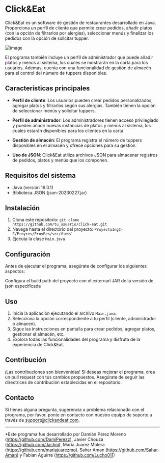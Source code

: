 # Click&Eat

Click&Eat es un software de gestión de restaurantes desarrollado en Java. Proporciona un perfil de cliente que permite crear pedidos, añadir platos (con la opción de filtrarlos por alergias), seleccionar menús y finalizar los pedidos con la opción de solicitar tupper.

![image](https://github.com/DamiPerezz/ProyectoIngC-E/assets/119320839/0d9613b0-27c8-4e6c-91c4-521a53da0220)


El programa también incluye un perfil de administrador que puede añadir platos y menús al sistema, los cuales se mostrarán en la carta para los usuarios. Además, cuenta con una funcionalidad de gestión de almacén para el control del número de tuppers disponibles.

## Características principales

- **Perfil de cliente**: Los usuarios pueden crear pedidos personalizados, agregar platos y filtrarlos según sus alergias. También tienen la opción de seleccionar menús y solicitar tuppers.

- **Perfil de administrador**: Los administradores tienen acceso privilegiado y pueden añadir nuevas instancias de platos y menús al sistema, los cuales estarán disponibles para los clientes en la carta.

- **Gestión de almacén**: El programa registra el número de tuppers disponibles en el almacén y ofrece opciones para su gestión.

- **Uso de JSON**: Click&Eat utiliza archivos JSON para almacenar registros de pedidos, platos y menús que los componen.

## Requisitos del sistema

- Java (versión 19.0.1)
- Biblioteca JSON (json-20230227.jar)

## Instalación

1. Clona este repositorio: `git clone https://github.com/tu_usuario/click-eat.git`
2. Navega hasta el directorio del proyecto: `ProyectoIngC-E/Proyres/ProyRes/src/View/`
3. Ejecuta la clase `Main.java`

## Configuración

Antes de ejecutar el programa, asegúrate de configurar los siguientes aspectos:

Configura el build path del proyecto con el externarl JAR de la versión de json especificada

## Uso

1. Inicia la aplicación ejecutando el archivo `Main.java`.
2. Selecciona la opción correspondiente a tu perfil (cliente, administrador o almacen).
3. Sigue las instrucciones en pantalla para crear pedidos, agregar platos, gestionar el almacén, etc.
4. Explora todas las funcionalidades del programa y disfruta de la experiencia de Click&Eat.

## Contribución

¡Las contribuciones son bienvenidas! Si deseas mejorar el programa, crea un pull request con tus cambios propuestos. Asegúrate de seguir las directrices de contribución establecidas en el repositorio.

## Contacto

Si tienes alguna pregunta, sugerencia o problema relacionado con el programa, por favor, ponte en contacto con nuestro equipo de soporte a través de support@clickandeat.com.

---

*Este programa fue desarrollado por Damián Pérez Moreno (https://github.com/DamiPerezz), Javier Chouza (https://github.com/Jachpi), Maria Juarez Molera (https://github.com/mariajuarezmo), Sahar Aman (https://github.com/Sahar-Aman) y Fabian Aguirre (https://github.com/Lucho011) 
